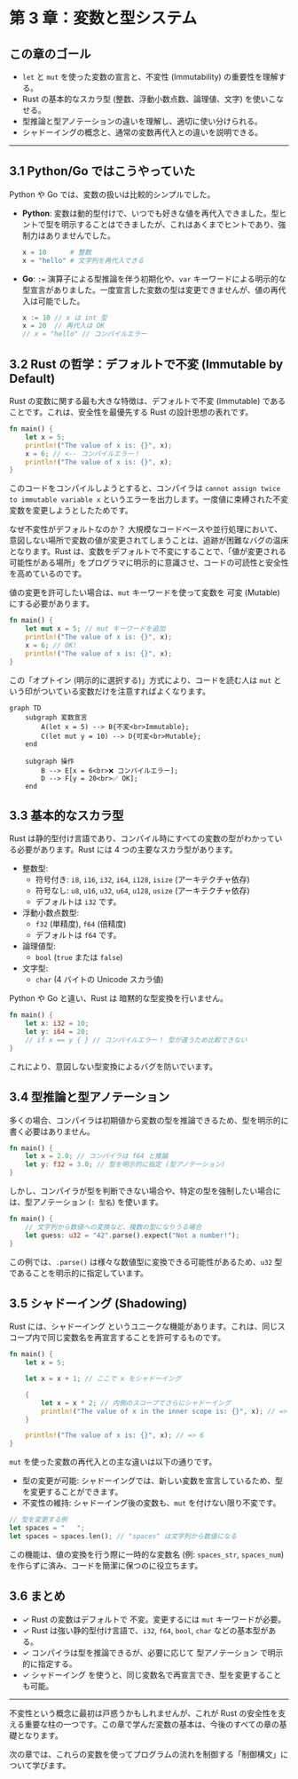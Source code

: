 # 第 3 章：変数と型システム

## この章のゴール
- `let` と `mut` を使った変数の宣言と、不変性 (Immutability) の重要性を理解する。
- Rust の基本的なスカラ型 (整数、浮動小数点数、論理値、文字) を使いこなせる。
- 型推論と型アノテーションの違いを理解し、適切に使い分けられる。
- シャドーイングの概念と、通常の変数再代入との違いを説明できる。

---

## 3.1 Python/Go ではこうやっていた

Python や Go では、変数の扱いは比較的シンプルでした。

- **Python**: 変数は動的型付けで、いつでも好きな値を再代入できました。型ヒントで型を明示することはできましたが、これはあくまでヒントであり、強制力はありませんでした。
  ```python
  x = 10      # 整数
  x = "hello" # 文字列を再代入できる
  ```
- **Go**: `:=` 演算子による型推論を伴う初期化や、`var` キーワードによる明示的な型宣言がありました。一度宣言した変数の型は変更できませんが、値の再代入は可能でした。
  ```go
  x := 10 // x は int 型
  x = 20  // 再代入は OK
  // x = "hello" // コンパイルエラー
  ```

## 3.2 Rust の哲学：デフォルトで不変 (Immutable by Default)

Rust の変数に関する最も大きな特徴は、デフォルトで不変 (Immutable) であることです。これは、安全性を最優先する Rust の設計思想の表れです。

```rust
fn main() {
    let x = 5;
    println!("The value of x is: {}", x);
    x = 6; // <-- コンパイルエラー！
    println!("The value of x is: {}", x);
}
```

このコードをコンパイルしようとすると、コンパイラは `cannot assign twice to immutable variable x` というエラーを出力します。一度値に束縛された不変変数を変更しようとしたためです。

なぜ不変性がデフォルトなのか？
大規模なコードベースや並行処理において、意図しない場所で変数の値が変更されてしまうことは、追跡が困難なバグの温床となります。Rust は、変数をデフォルトで不変にすることで、「値が変更される可能性がある場所」をプログラマに明示的に意識させ、コードの可読性と安全性を高めているのです。

値の変更を許可したい場合は、`mut` キーワードを使って変数を 可変 (Mutable) にする必要があります。

```rust
fn main() {
    let mut x = 5; // mut キーワードを追加
    println!("The value of x is: {}", x);
    x = 6; // OK!
    println!("The value of x is: {}", x);
}
```

この「オプトイン (明示的に選択する)」方式により、コードを読む人は `mut` という印がついている変数だけを注意すればよくなります。

```mermaid
graph TD
    subgraph 変数宣言
        A(let x = 5) --> B{不変<br>Immutable};
        C(let mut y = 10) --> D{可変<br>Mutable};
    end

    subgraph 操作
        B --> E[x = 6<br>❌ コンパイルエラー];
        D --> F[y = 20<br>✅ OK];
    end
```

## 3.3 基本的なスカラ型

Rust は静的型付け言語であり、コンパイル時にすべての変数の型がわかっている必要があります。Rust には 4 つの主要なスカラ型があります。

- 整数型:
  - 符号付き: `i8`, `i16`, `i32`, `i64`, `i128`, `isize` (アーキテクチャ依存)
  - 符号なし: `u8`, `u16`, `u32`, `u64`, `u128`, `usize` (アーキテクチャ依存)
  - デフォルトは `i32` です。
- 浮動小数点数型:
  - `f32` (単精度), `f64` (倍精度)
  - デフォルトは `f64` です。
- 論理値型:
  - `bool` (`true` または `false`)
- 文字型:
  - `char` (4 バイトの Unicode スカラ値)

Python や Go と違い、Rust は 暗黙的な型変換を行いません。

```rust
fn main() {
    let x: i32 = 10;
    let y: i64 = 20;
    // if x == y { } // コンパイルエラー！ 型が違うため比較できない
}
```

これにより、意図しない型変換によるバグを防いでいます。

## 3.4 型推論と型アノテーション

多くの場合、コンパイラは初期値から変数の型を推論できるため、型を明示的に書く必要はありません。

```rust
fn main() {
    let x = 2.0; // コンパイラは f64 と推論
    let y: f32 = 3.0; // 型を明示的に指定 (型アノテーション)
}
```

しかし、コンパイラが型を判断できない場合や、特定の型を強制したい場合には、型アノテーション (`: 型名`) を使います。

```rust
fn main() {
    // 文字列から数値への変換など、複数の型になりうる場合
    let guess: u32 = "42".parse().expect("Not a number!");
}
```

この例では、`.parse()` は様々な数値型に変換できる可能性があるため、`u32` 型であることを明示的に指定しています。

## 3.5 シャドーイング (Shadowing)

Rust には、シャドーイング というユニークな機能があります。これは、同じスコープ内で同じ変数名を再宣言することを許可するものです。

```rust
fn main() {
    let x = 5;

    let x = x + 1; // ここで x をシャドーイング

    {
        let x = x * 2; // 内側のスコープでさらにシャドーイング
        println!("The value of x in the inner scope is: {}", x); // => 12
    }

    println!("The value of x is: {}", x); // => 6
}
```

`mut` を使った変数の再代入との主な違いは以下の通りです。

- 型の変更が可能: シャドーイングでは、新しい変数を宣言しているため、型を変更することができます。
- 不変性の維持: シャドーイング後の変数も、`mut` を付けない限り不変です。

```rust
// 型を変更する例
let spaces = "   ";
let spaces = spaces.len(); // "spaces" は文字列から数値になる
```

この機能は、値の変換を行う際に一時的な変数名 (例: `spaces_str`, `spaces_num`) を作らずに済み、コードを簡潔に保つのに役立ちます。

## 3.6 まとめ

- ✓ Rust の変数はデフォルトで 不変。変更するには `mut` キーワードが必要。
- ✓ Rust は強い静的型付け言語で、`i32`, `f64`, `bool`, `char` などの基本型がある。
- ✓ コンパイラは型を推論できるが、必要に応じて 型アノテーション で明示的に指定する。
- ✓ シャドーイング を使うと、同じ変数名で再宣言でき、型を変更することも可能。

---

不変性という概念に最初は戸惑うかもしれませんが、これが Rust の安全性を支える重要な柱の一つです。この章で学んだ変数の基本は、今後のすべての章の基礎となります。

次の章では、これらの変数を使ってプログラムの流れを制御する「制御構文」について学びます。

